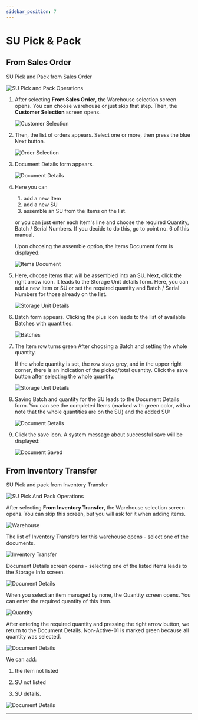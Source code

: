 ```yaml
---
sidebar_position: 7
---
```


# SU Pick & Pack

## From Sales Order

SU Pick and Pack from Sales Order

![SU Pick and Pack Operations](./media/FromSalesOrder5.webp)

1. After selecting **From Sales Order**, the Warehouse selection screen opens. You can choose warehouse or just skip that step. Then, the **Customer Selection** screen opens.

    ![Customer Selection](./media/CustomerSelection5.webp)
2. Then, the list of orders appears. Select one or more, then press the blue Next button.

    ![Order Selection](./media/OrderSelection5.webp)
3. Document Details form appears.

    ![Document Details](./media/DocumentDetails5.webp)
4. Here you can

    1) add a new Item
    2) add a new SU
    3) assemble an SU from the Items on the list.

    or you can just enter each Item's line and choose the required Quantity, Batch / Serial Numbers. If you decide to do this, go to point no. 6 of this manual.

    Upon choosing the assemble option, the Items Document form is displayed:

    ![Items Document](./media/ItemsDocument5.webp)
5. Here, choose Items that will be assembled into an SU. Next, click the right arrow icon. It leads to the Storage Unit details form. Here, you can add a new Item or SU or set the required quantity and Batch / Serial Numbers for those already on the list.

    ![Storage Unit Details](./media/StorageUnitDetails5.webp)
6. Batch form appears. Clicking the plus icon leads to the list of available Batches with quantities.

    ![Batches](./media/Batches5.webp)
7. The Item row turns green After choosing a Batch and setting the whole quantity.

    If the whole quantity is set, the row stays grey, and in the upper right corner, there is an indication of the picked/total quantity. Click the save button after selecting the whole quantity.

    ![Storage Unit Details](./media/StorageUnitDetails_Selected5.webp)
8. Saving Batch and quantity for the SU leads to the Document Details form. You can see the completed Items (marked with green color, with a note that the whole quantities are on the SU) and the added SU:

    ![Document Details](./media/DocDet_Selected5.webp)
9. Click the save icon. A system message about successful save will be displayed:

    ![Document Saved](./media/DocumentSaved5.webp)

## From Inventory Transfer

SU Pick and pack from Inventory Transfer

![SU Pick And Pack Operations](./media/FromInventoryTransfer5.webp)

After selecting **From Inventory Transfer**, the Warehouse selection screen opens. You can skip this screen, but you will ask for it when adding items.

![Warehouse](./media/WarehouseSelection5.webp)

The list of Inventory Transfers for this warehouse opens - select one of the documents.

![Inventory Transfer](./media/InventoryTransfer5.webp)

Document Details screen opens - selecting one of the listed items leads to the Storage Info screen.

![Document Details](./media/DocDet5.webp)

When you select an item managed by none, the Quantity screen opens. You can enter the required quantity of this item.

![Quantity](./media/Quantity_None5.webp)

After entering the required quantity and pressing the right arrow button, we return to the Document Details. Non-Active-01 is marked green because all quantity was selected.

![Document Details](./media/DocDet_OneGreen5.webp)

We can add:

1. the item not listed

2. SU not listed

3. SU details.

![Document Details](./media/DotDet_Add5.webp)

---
